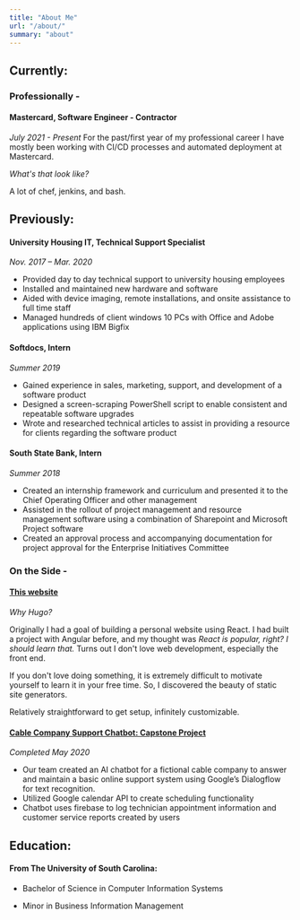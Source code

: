 ```yaml
---
title: "About Me"
url: "/about/"
summary: "about"
---
```


## Currently:
### Professionally -
#### Mastercard, Software Engineer - Contractor 
*July 2021 - Present*
For the past/first year of my professional career I have mostly been working with CI/CD processes and automated deployment at Mastercard. 

*What's that look like?*

A lot of chef, jenkins, and bash. 

## Previously:
#### University Housing IT, Technical Support Specialist
*Nov. 2017 – Mar. 2020*
* Provided day to day technical support to university housing employees
* Installed and maintained new hardware and software
*	Aided with device imaging, remote installations, and onsite assistance to full time staff
*	Managed hundreds of client windows 10 PCs with Office and Adobe applications using IBM Bigfix
#### Softdocs, Intern
*Summer 2019*
*	Gained experience in sales, marketing, support, and development of a software product
*	Designed a screen-scraping PowerShell script to enable consistent and repeatable software upgrades
*	Wrote and researched technical articles to assist in providing a resource for clients regarding the software product
#### South State Bank, Intern
  *Summer 2018*
*	Created an internship framework and curriculum and presented it to the Chief Operating Officer and other management 
*	Assisted in the rollout of project management and resource management software using a combination of Sharepoint and Microsoft Project software
*	Created an approval process and accompanying documentation for project approval for the Enterprise Initiatives Committee 





### On the Side - 
#### [This website](/) 
*Why Hugo?*

Originally I had a goal of building a personal website using React. I had built a project with Angular before, and my thought was *React is popular, right? I should learn that.* Turns out I don't love web development, especially the front end.

If you don't love doing something, it is extremely difficult to motivate yourself to learn it in your free time. So, I discovered the beauty of static site generators. 

Relatively straightforward to get setup, infinitely customizable. 

#### [Cable Company Support Chatbot: Capstone Project](https://acmedemo-tefspy.web.app/)
*Completed May 2020*
*	Our team created an AI chatbot for a fictional cable company to answer and maintain a basic online support system using Google’s Dialogflow for text recognition.
*	Utilized Google calendar API to create scheduling functionality 
*	Chatbot uses firebase to log technician appointment information and customer service reports created by users


## Education:
#### From The University of South Carolina: 

  * Bachelor of Science in Computer Information Systems

  * Minor in Business Information Management 


